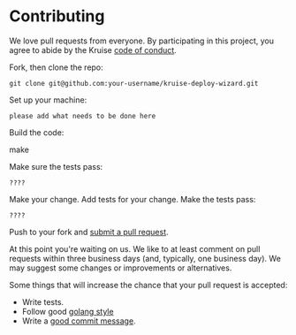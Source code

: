 # Contributing

We love pull requests from everyone. By participating in this project, you
agree to abide by the Kruise [code of conduct].

[code of conduct]: https://thoughtbot.com/open-source-code-of-conduct

Fork, then clone the repo:

    git clone git@github.com:your-username/kruise-deploy-wizard.git

Set up your machine:

    please add what needs to be done here

Build the code:
  
   make

Make sure the tests pass:

    ????

Make your change. Add tests for your change. Make the tests pass:

    ????

Push to your fork and [submit a pull request][pr].

[pr]: https://github.com/kruise-deploy-wizard/compare/

At this point you're waiting on us. We like to at least comment on pull requests
within three business days (and, typically, one business day). We may suggest
some changes or improvements or alternatives.

Some things that will increase the chance that your pull request is accepted:

* Write tests.
* Follow good [golang style][style]
* Write a [good commit message][commit].

[style]: https://golang.org/doc/effective_go.html
[commit]: https://github.com/erlang/otp/wiki/writing-good-commit-messages
